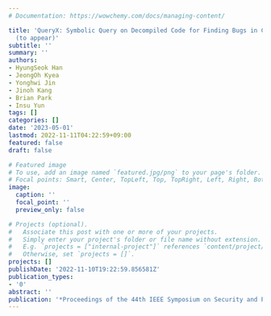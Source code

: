 ```yaml
---
# Documentation: https://wowchemy.com/docs/managing-content/

title: 'QueryX: Symbolic Query on Decompiled Code for Finding Bugs in COTS Binaries
  (to appear)'
subtitle: ''
summary: ''
authors:
- HyungSeok Han
- JeongOh Kyea
- Yonghwi Jin
- Jinoh Kang
- Brian Park
- Insu Yun
tags: []
categories: []
date: '2023-05-01'
lastmod: 2022-11-11T04:22:59+09:00
featured: false
draft: false

# Featured image
# To use, add an image named `featured.jpg/png` to your page's folder.
# Focal points: Smart, Center, TopLeft, Top, TopRight, Left, Right, BottomLeft, Bottom, BottomRight.
image:
  caption: ''
  focal_point: ''
  preview_only: false

# Projects (optional).
#   Associate this post with one or more of your projects.
#   Simply enter your project's folder or file name without extension.
#   E.g. `projects = ["internal-project"]` references `content/project/deep-learning/index.md`.
#   Otherwise, set `projects = []`.
projects: []
publishDate: '2022-11-10T19:22:59.856581Z'
publication_types:
- '0'
abstract: ''
publication: '*Proceedings of the 44th IEEE Symposium on Security and Privacy (Oakland)*'
---
```


